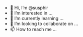 - 👋 Hi, I’m @susphir
- 👀 I’m interested in ...
- 🌱 I’m currently learning ...
- 💞️ I’m looking to collaborate on ...
- 📫 How to reach me ...

<!---
susphir/susphir is a ✨ special ✨ repository because its `README.md` (this file) appears on your GitHub profile.
You can click the Preview link to take a look at your changes.
--->
